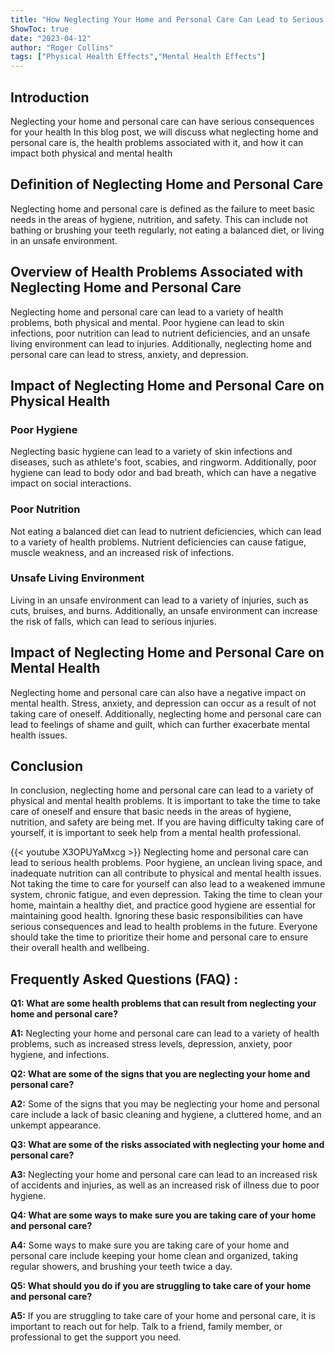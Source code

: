 ```yaml
---
title: "How Neglecting Your Home and Personal Care Can Lead to Serious Health Problems!"
ShowToc: true 
date: "2023-04-12"
author: "Roger Collins" 
tags: ["Physical Health Effects","Mental Health Effects"]
---
```

## Introduction

Neglecting your home and personal care can have serious consequences for your health In this blog post, we will discuss what neglecting home and personal care is, the health problems associated with it, and how it can impact both physical and mental health 

## Definition of Neglecting Home and Personal Care

Neglecting home and personal care is defined as the failure to meet basic needs in the areas of hygiene, nutrition, and safety. This can include not bathing or brushing your teeth regularly, not eating a balanced diet, or living in an unsafe environment. 

## Overview of Health Problems Associated with Neglecting Home and Personal Care

Neglecting home and personal care can lead to a variety of health problems, both physical and mental. Poor hygiene can lead to skin infections, poor nutrition can lead to nutrient deficiencies, and an unsafe living environment can lead to injuries. Additionally, neglecting home and personal care can lead to stress, anxiety, and depression. 

## Impact of Neglecting Home and Personal Care on Physical Health

### Poor Hygiene

Neglecting basic hygiene can lead to a variety of skin infections and diseases, such as athlete's foot, scabies, and ringworm. Additionally, poor hygiene can lead to body odor and bad breath, which can have a negative impact on social interactions. 

### Poor Nutrition

Not eating a balanced diet can lead to nutrient deficiencies, which can lead to a variety of health problems. Nutrient deficiencies can cause fatigue, muscle weakness, and an increased risk of infections. 

### Unsafe Living Environment

Living in an unsafe environment can lead to a variety of injuries, such as cuts, bruises, and burns. Additionally, an unsafe environment can increase the risk of falls, which can lead to serious injuries. 

## Impact of Neglecting Home and Personal Care on Mental Health

Neglecting home and personal care can also have a negative impact on mental health. Stress, anxiety, and depression can occur as a result of not taking care of oneself. Additionally, neglecting home and personal care can lead to feelings of shame and guilt, which can further exacerbate mental health issues. 

## Conclusion

In conclusion, neglecting home and personal care can lead to a variety of physical and mental health problems. It is important to take the time to take care of oneself and ensure that basic needs in the areas of hygiene, nutrition, and safety are being met. If you are having difficulty taking care of yourself, it is important to seek help from a mental health professional.

{{< youtube X3OPUYaMxcg >}} 
Neglecting home and personal care can lead to serious health problems. Poor hygiene, an unclean living space, and inadequate nutrition can all contribute to physical and mental health issues. Not taking the time to care for yourself can also lead to a weakened immune system, chronic fatigue, and even depression. Taking the time to clean your home, maintain a healthy diet, and practice good hygiene are essential for maintaining good health. Ignoring these basic responsibilities can have serious consequences and lead to health problems in the future. Everyone should take the time to prioritize their home and personal care to ensure their overall health and wellbeing.

## Frequently Asked Questions (FAQ) :
**Q1: What are some health problems that can result from neglecting your home and personal care?**

**A1:** Neglecting your home and personal care can lead to a variety of health problems, such as increased stress levels, depression, anxiety, poor hygiene, and infections.

**Q2: What are some of the signs that you are neglecting your home and personal care?**

**A2:** Some of the signs that you may be neglecting your home and personal care include a lack of basic cleaning and hygiene, a cluttered home, and an unkempt appearance.

**Q3: What are some of the risks associated with neglecting your home and personal care?**

**A3:** Neglecting your home and personal care can lead to an increased risk of accidents and injuries, as well as an increased risk of illness due to poor hygiene.

**Q4: What are some ways to make sure you are taking care of your home and personal care?**

**A4:** Some ways to make sure you are taking care of your home and personal care include keeping your home clean and organized, taking regular showers, and brushing your teeth twice a day.

**Q5: What should you do if you are struggling to take care of your home and personal care?**

**A5:** If you are struggling to take care of your home and personal care, it is important to reach out for help. Talk to a friend, family member, or professional to get the support you need.




